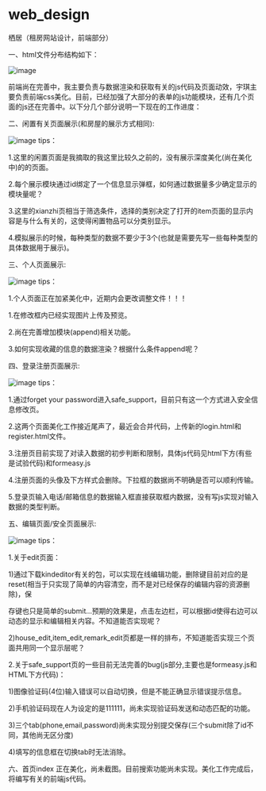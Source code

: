 # web_design
栖居（租房网站设计，前端部分）

一、html文件分布结构如下：

![image](https://github.com/perseverance123/web_design/blob/master/栖居页面分布.jpg)

前端尚在完善中，我主要负责与数据渲染和获取有关的js代码及页面动效，宇琪主要负责前端css美化。目前，已经加强了大部分的表单的js功能模块，还有几个页面的js还在完善中。以下分几个部分说明一下现在的工作进度：

二、闲置有关页面展示(和房屋的展示方式相同):

![image](https://github.com/perseverance123/web_design/blob/master/display1.jpg)
tips：

1.这里的闲置页面是我摘取的我这里比较久之前的，没有展示深度美化(尚在美化中)的的页面。

2.每个展示模块通过id绑定了一个信息显示弹框，如何通过数据量多少确定显示的模块量呢？

3.这里的xianzhi页相当于筛选条件，选择的类别决定了打开的item页面的显示内容是与什么有关的，这使得闲置物品可以分类别显示。

4.模拟展示的时候，每种类型的数据不要少于3个(也就是需要先写一些每种类型的具体数据用于展示)。

三、个人页面展示:

![image](https://github.com/perseverance123/web_design/blob/master/display2.jpg)
tips：

1.个人页面正在加紧美化中，近期内会更改调整文件！！！

1.在修改框内已经实现图片上传及预览。

2.尚在完善增加模块(append)相关功能。

3.如何实现收藏的信息的数据渲染？根据什么条件append呢？

四、登录注册页面展示:

![image](https://github.com/perseverance123/web_design/blob/master/display3.jpg)
tips：

1.通过forget your password进入safe_support，目前只有这一个方式进入安全信息修改页。

2.这两个页面美化工作接近尾声了，最近会合并代码，上传新的login.html和register.html文件。

3.注册页目前实现了对读入数据的初步判断和限制，具体js代码见html下方(有些是试验代码)和formeasy.js

4.注册页面的头像及下方样式会删除。下拉框的数据尚不明确是否可以顺利传输。

5.登录页输入电话/邮箱信息的数据输入框直接获取框内数据，没有写js实现对输入数据的类型判断。

五、编辑页面/安全页面展示:

![image](https://github.com/perseverance123/web_design/blob/master/display4.jpg)
tips：

1.关于edit页面：

1)通过下载kindeditor有关的包，可以实现在线编辑功能，删除键目前对应的是reset(相当于只实现了简单的内容清空，而不是对已经保存的编辑内容的资源删除)，保

存键也只是简单的submit...预期的效果是，点击左边栏，可以根据id使得右边可以动态的显示和编辑相关内容。不知道能否实现呢？

2)house_edit,item_edit,remark_edit页都是一样的排布，不知道能否实现三个页面共用同一个显示层呢？

2.关于safe_support页的一些目前无法完善的bug(js部分,主要也是formeasy.js和HTML下方代码)：

1)图像验证码(4位)输入错误可以自动切换，但是不能正确显示错误提示信息。

2)手机验证码现在人为设定的是111111，尚未实现验证码发送和动态匹配的功能。

3)三个tab(phone,email,password)尚未实现分别提交保存(三个submit除了id不同，其他尚无区分度)

4)填写的信息框在切换tab时无法消除。

六、首页index
正在美化，尚未截图。目前搜索功能尚未实现。美化工作完成后，将编写有关的前端js代码。

